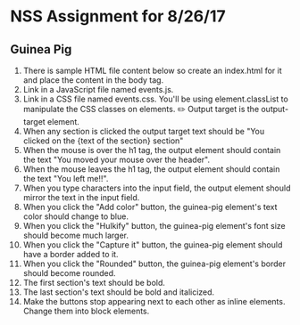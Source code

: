 # NSS Assignment for 8/26/17
## Guinea Pig


1. There is sample HTML file content below so create an index.html for it and place the content in the body tag.
2. Link in a JavaScript file named events.js.
3. Link in a CSS file named events.css. You'll be using element.classList to manipulate the CSS classes on elements.
✏️ Output target is the output-target element.
4. When any section is clicked the output target text should be "You clicked on the {text of the section} section"
5. When the mouse is over the h1 tag, the output element should contain the text "You moved your mouse over the header".
6. When the mouse leaves the h1 tag, the output element should contain the text "You left me!!".
7. When you type characters into the input field, the output element should mirror the text in the input field.
8. When you click the "Add color" button, the guinea-pig element's text color should change to blue.
9. When you click the "Hulkify" button, the guinea-pig element's font size should become much larger.
10. When you click the "Capture it" button, the guinea-pig element should have a border added to it.
11. When you click the "Rounded" button, the guinea-pig element's border should become rounded.
12. The first section's text should be bold.
13. The last section's text should be bold and italicized.
14. Make the buttons stop appearing next to each other as inline elements. Change them into block elements.

##